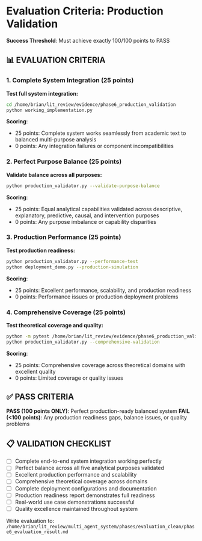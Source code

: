# Evaluation Criteria: Production Validation

**Success Threshold**: Must achieve exactly 100/100 points to PASS

## 📊 **EVALUATION CRITERIA**

### **1. Complete System Integration (25 points)**
**Test full system integration:**
```bash
cd /home/brian/lit_review/evidence/phase6_production_validation
python working_implementation.py
```

**Scoring**:
- 25 points: Complete system works seamlessly from academic text to balanced multi-purpose analysis
- 0 points: Any integration failures or component incompatibilities

### **2. Perfect Purpose Balance (25 points)**
**Validate balance across all purposes:**
```bash
python production_validator.py --validate-purpose-balance
```

**Scoring**:
- 25 points: Equal analytical capabilities validated across descriptive, explanatory, predictive, causal, and intervention purposes
- 0 points: Any purpose imbalance or capability disparities

### **3. Production Performance (25 points)**
**Test production readiness:**
```bash
python production_validator.py --performance-test
python deployment_demo.py --production-simulation
```

**Scoring**:
- 25 points: Excellent performance, scalability, and production readiness
- 0 points: Performance issues or production deployment problems

### **4. Comprehensive Coverage (25 points)**
**Test theoretical coverage and quality:**
```bash
python -m pytest /home/brian/lit_review/evidence/phase6_production_validation/ -v
python production_validator.py --comprehensive-validation
```

**Scoring**:
- 25 points: Comprehensive coverage across theoretical domains with excellent quality
- 0 points: Limited coverage or quality issues

## ✅ **PASS CRITERIA**
**PASS (100 points ONLY)**: Perfect production-ready balanced system
**FAIL (<100 points)**: Any production readiness gaps, balance issues, or quality problems

## 📋 **VALIDATION CHECKLIST**
- [ ] Complete end-to-end system integration working perfectly
- [ ] Perfect balance across all five analytical purposes validated
- [ ] Excellent production performance and scalability
- [ ] Comprehensive theoretical coverage across domains
- [ ] Complete deployment configurations and documentation
- [ ] Production readiness report demonstrates full readiness
- [ ] Real-world use case demonstrations successful
- [ ] Quality excellence maintained throughout system

Write evaluation to: `/home/brian/lit_review/multi_agent_system/phases/evaluation_clean/phase6_evaluation_result.md`